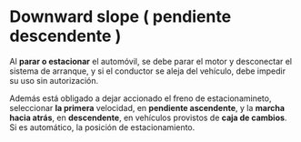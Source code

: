 
# Downward slope ( pendiente descendente )

Al **parar o estacionar** el automóvil, se debe parar el motor y desconectar el sistema de arranque, y si el conductor se aleja del vehículo, debe impedir su uso sin autorización.

Además está obligado a dejar accionado el freno de estacionamineto, seleccionar **la primera** velocidad, en **pendiente ascendente**, y la **marcha hacia atrás**, en **descendente**, en vehículos provistos de **caja de cambios**. Si es automático, la posición de estacionamiento.
